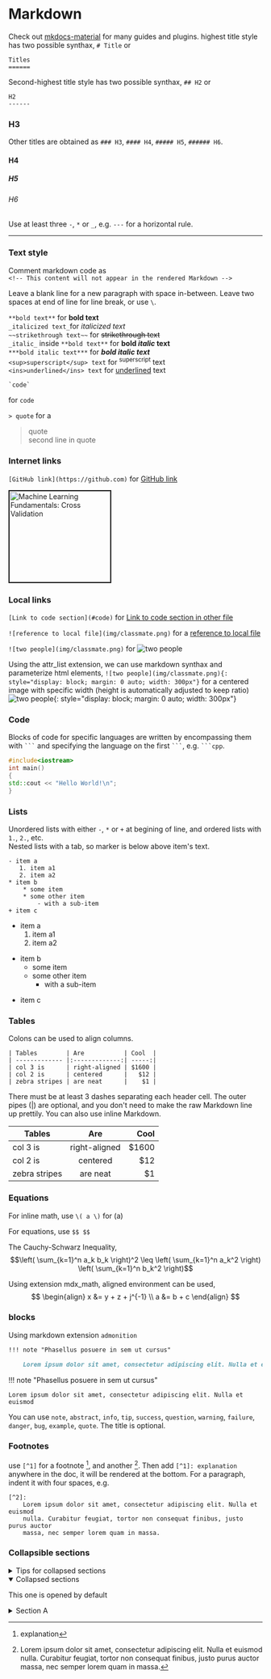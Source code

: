 Markdown
======
Check out [mkdocs-material](https://squidfunk.github.io/mkdocs-material/reference/) for many guides and plugins.
highest title style has two possible synthax, `# Title` or
```
Titles
======
``` 
Second-highest title style has two possible synthax, `## H2` or
```
H2
------
``` 
### H3
Other titles are obtained as `### H3`, `#### H4`, `##### H5`, `###### H6`.
#### H4
##### H5
###### H6

Use at least three `-`, `*` or `_`, e.g. `---` for a horizontal rule.

---


### Text style
Comment markdown code as  
`<!-- This content will not appear in the rendered Markdown -->`
<!-- This content will not appear in the rendered Markdown -->
Leave a blank line for a new paragraph with space in-between.
Leave two spaces at end of line for line break, or use `\`.

`**bold text**` for  **bold text**  
`_italicized text_`for _italicized text_  
`~~strikethrough text~~` for ~~strikethrough text~~  
`_italic_` inside `**bold text**` for **bold _italic_ text**  
`***bold italic text***` for ***bold italic text***  
`<sup>superscript</sup> text` for <sup>superscript</sup> text  
`<ins>underlined</ins> text` for <ins>underlined</ins> text


````
`code`
````
for `code`

`> quote` for a 
> quote  
> second line in quote


### Internet links

`[GitHub link](https://github.com)` for [GitHub link](https://github.com/)

<a href="https://www.youtube.com/watch?v=fSytzGwwBVw" target="_blank"><img src="https://img.youtube.com/vi/fSytzGwwBVw/0.jpg" 
alt="Machine Learning Fundamentals: Cross Validation" width="200" height="180" border="2" /></a>

### Local links
`[Link to code section](#code)` for [Link to code section in other file](mkdocs.md#MkDocs)

`![reference to local file](img/classmate.png)` for a [reference to local file](img/classmate.png)

`![two people](img/classmate.png)` for ![two people](img/classmate.png)

Using the attr_list extension, we can use markdown synthax and parameterize html elements,
`![two people](img/classmate.png){: style="display: block; margin: 0 auto; width: 300px"}` for a centered image with specific width (height is automatically adjusted to keep ratio)
![two people](img/classmate.png){: style="display: block; margin: 0 auto; width: 300px"}


### Code
Blocks of code for specific languages are written by encompassing them with ` ``` ` and specifying the language on the first ` ``` `, e.g. ` ```cpp `.
```cpp
#include<iostream>
int main()
{
std::cout << "Hello World!\n";
}
```

### Lists
Unordered lists with either `-`, `*` or `+` at begining of line, and ordered lists with `1.`, `2.`, etc.  
Nested lists with a tab, so marker is below above item's text.
```
- item a
   1. item a1
   2. item a2
* item b
    * some item
    * some other item
        - with a sub-item
+ item c
```
- item a
   1. item a1
   2. item a2
* item b
    * some item
    * some other item
        - with a sub-item
+ item c

### Tables
Colons can be used to align columns.
```
| Tables        | Are           | Cool  |
| ------------- |:-------------:| -----:|
| col 3 is      | right-aligned | $1600 |
| col 2 is      | centered      |   $12 |
| zebra stripes | are neat      |    $1 |
```
There must be at least 3 dashes separating each header cell.
The outer pipes (|) are optional, and you don't need to make the 
raw Markdown line up prettily. You can also use inline Markdown.

| Tables        | Are           | Cool  |
| ------------- |:-------------:| -----:|
| col 3 is      | right-aligned | $1600 |
| col 2 is      | centered      |   $12 |
| zebra stripes | are neat      |    $1 |


### Equations 
For inline math, use `\( a \)` for \(a\)

For equations, use `$$ $$`

The Cauchy-Schwarz Inequality,
$$\left( \sum_{k=1}^n a_k b_k \right)^2 \leq \left( \sum_{k=1}^n a_k^2 \right) \left( \sum_{k=1}^n b_k^2 \right)$$

Using extension mdx_math, aligned environment can be used,
$$
\begin{align}
x &= y + z + j^{-1} \\
a &= b + c
\end{align}
$$
### blocks
Using markdown extension `admonition`
```md
!!! note "Phasellus posuere in sem ut cursus"

    Lorem ipsum dolor sit amet, consectetur adipiscing elit. Nulla et euismod
```
!!! note "Phasellus posuere in sem ut cursus"

    Lorem ipsum dolor sit amet, consectetur adipiscing elit. Nulla et euismod

You can use `note`, `abstract`, `info`, `tip`, `success`, `question`, `warning`, `failure`, `danger`, `bug`, `example`, `quote`.
The title is optional.

### Footnotes
use `[^1]` for a footnote [^1], and another [^2].
Then add `[^1]: explanation` anywhere in the doc, it will be rendered at the bottom. For a paragraph, indent it with four spaces, e.g.
```
[^2]:
    Lorem ipsum dolor sit amet, consectetur adipiscing elit. Nulla et euismod
    nulla. Curabitur feugiat, tortor non consequat finibus, justo purus auctor
    massa, nec semper lorem quam in massa.
```
[^1]: explanation
[^2]:
    Lorem ipsum dolor sit amet, consectetur adipiscing elit. Nulla et euismod
    nulla. Curabitur feugiat, tortor non consequat finibus, justo purus auctor
    massa, nec semper lorem quam in massa.
    
### Collapsible sections
<details>

<summary>Tips for collapsed sections</summary>

### You can add a header

You can add text within a collapsed section.

You can add an image or a code block, too.

```ruby
   puts "Hello World"
```

</details>

<details open>

<summary>Collapsed sections</summary>

This one is opened by default

</details>

<details>
<summary>Section A</summary>
<details>
<summary>Section A.B</summary>
<details>
<summary>Section A.B.C</summary>
<details>
<summary>Section A.B.C.D</summary>
  Done!
</details>
</details>
</details>
</details>
